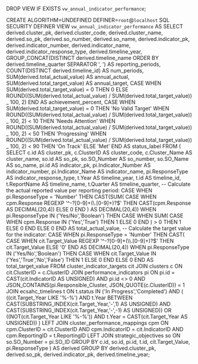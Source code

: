 DROP VIEW IF EXISTS `vw_annual_indicator_performance`;

CREATE ALGORITHM=UNDEFINED
DEFINER=`root`@`localhost`
SQL SECURITY DEFINER
VIEW `vw_annual_indicator_performance` AS
SELECT
derived.cluster_pk,
derived.cluster_code,
derived.cluster_name,
derived.so_pk,
derived.so_number,
derived.so_name,
derived.indicator_pk,
derived.indicator_number,
derived.indicator_name,
derived.indicator_response_type,
derived.timeline_year,
GROUP_CONCAT(DISTINCT derived.timeline_name
ORDER BY derived.timeline_quarter
SEPARATOR ', ') AS reporting_periods,
COUNT(DISTINCT derived.timeline_id) AS num_periods,
SUM(derived.total_actual_value) AS annual_actual,
SUM(derived.total_target_value) AS annual_target,
CASE
WHEN SUM(derived.total_target_value) = 0 THEN 0
ELSE ROUND((SUM(derived.total_actual_value) / SUM(derived.total_target_value)) _ 100, 2)
END AS achievement_percent,
CASE
WHEN SUM(derived.total_target_value) = 0 THEN 'No Valid Target'
WHEN ROUND((SUM(derived.total_actual_value) / SUM(derived.total_target_value)) _ 100, 2) < 10 THEN 'Needs Attention'
WHEN ROUND((SUM(derived.total_actual_value) / SUM(derived.total_target_value)) _ 100, 2) < 50 THEN 'Progressing'
WHEN ROUND((SUM(derived.total_actual_value) / SUM(derived.total_target_value)) _ 100, 2) < 90 THEN 'On Track'
ELSE 'Met'
END AS status_label
FROM (
SELECT
c.id AS cluster_pk,
c.ClusterID AS cluster_code,
c.Cluster_Name AS cluster_name,
so.id AS so_pk,
so.SO_Number AS so_number,
so.SO_Name AS so_name,
pi.id AS indicator_pk,
pi.Indicator_Number AS indicator_number,
pi.Indicator_Name AS indicator_name,
pi.ResponseType AS indicator_response_type,
t.Year AS timeline_year,
t.id AS timeline_id,
t.ReportName AS timeline_name,
t.Quarter AS timeline_quarter,
-- Calculate the actual reported value per reporting period:
CASE
WHEN pi.ResponseType = 'Number'
THEN CAST(SUM(
CASE
WHEN cpm.Response REGEXP '^-?[0-9]+(\\.[0-9]+)?$' 
               THEN CAST(cpm.Response AS DECIMAL(20,4)) 
               ELSE 0 
             END
           ) AS DECIMAL(20,4))
      WHEN pi.ResponseType IN ('Yes/No','Boolean')
      THEN CASE WHEN SUM(
             CASE 
               WHEN cpm.Response IN ('Yes','True') THEN 1 
               ELSE 0 
             END
           ) > 0 THEN 1 ELSE 0 END
      ELSE 0
    END AS total_actual_value,
    -- Calculate the target value for the indicator:
    CASE 
      WHEN pi.ResponseType = 'Number'
      THEN CAST(
             CASE 
               WHEN cit.Target_Value REGEXP '^-?[0-9]+(\\.[0-9]+)?$'
THEN cit.Target_Value
ELSE '0'
END AS DECIMAL(20,4))
WHEN pi.ResponseType IN ('Yes/No','Boolean')
THEN CASE WHEN cit.Target_Value IN ('Yes','True','No','False') THEN 1 ELSE 0 END
ELSE 0
END AS total_target_value
FROM cluster_indicator_targets cit
JOIN clusters c ON cit.ClusterID = c.ClusterID
JOIN performance_indicators pi
ON pi.id = CAST(cit.IndicatorID AS UNSIGNED)
AND pi.id <> 0
AND JSON_CONTAINS(pi.Responsible_Cluster, JSON_QUOTE(c.ClusterID)) = 1
JOIN ecsahc_timelines t
ON t.status IN ('In Progress','Completed')
AND (
((cit.Target_Year LIKE '%-%')
AND t.Year BETWEEN CAST(SUBSTRING_INDEX(cit.Target_Year,'-',1) AS UNSIGNED)
AND CAST(SUBSTRING_INDEX(cit.Target_Year,'-',-1) AS UNSIGNED))
OR ((NOT(cit.Target_Year LIKE '%-%'))
AND t.Year = CAST(cit.Target_Year AS UNSIGNED))
)
LEFT JOIN cluster_performance_mappings cpm
ON cpm.ClusterID = cit.ClusterID
AND cpm.IndicatorID = cit.IndicatorID
AND cpm.ReportingID = t.ReportingID
LEFT JOIN strategic_objectives so
ON so.SO_Number = pi.SO_ID
GROUP BY c.id, so.id, pi.id, t.id, cit.Target_Value, pi.ResponseType
) AS derived
GROUP BY derived.cluster_pk, derived.so_pk, derived.indicator_pk, derived.timeline_year;
